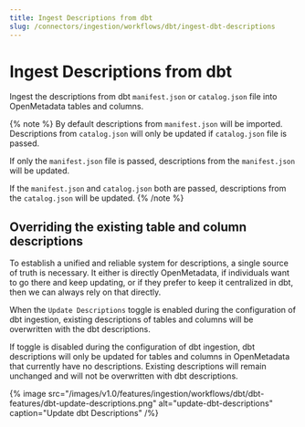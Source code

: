 ```yaml
---
title: Ingest Descriptions from dbt
slug: /connectors/ingestion/workflows/dbt/ingest-dbt-descriptions
---
```


# Ingest Descriptions from dbt

Ingest the descriptions from dbt `manifest.json` or `catalog.json` file into OpenMetadata tables and columns.

{% note %}
By default descriptions from `manifest.json` will be imported. Descriptions from `catalog.json` will only be updated if `catalog.json` file is passed.

If only the `manifest.json` file is passed, descriptions from the `manifest.json` will be updated.

If the `manifest.json` and `catalog.json` both are passed, descriptions from the `catalog.json` will be updated.
{% /note %}


## Overriding the existing table and column descriptions

To establish a unified and reliable system for descriptions, a single source of truth is necessary. It either is directly OpenMetadata, if individuals want to go there and keep updating, or if they prefer to keep it centralized in dbt, then we can always rely on that directly.

When the `Update Descriptions` toggle is enabled during the configuration of dbt ingestion, existing descriptions of tables and columns will be overwritten with the dbt descriptions.

If toggle is disabled during the configuration of dbt ingestion, dbt descriptions will only be updated for tables and columns in OpenMetadata that currently have no descriptions. Existing descriptions will remain unchanged and will not be overwritten with dbt descriptions.

{% image
  src="/images/v1.0/features/ingestion/workflows/dbt/dbt-features/dbt-update-descriptions.png"
  alt="update-dbt-descriptions"
  caption="Update dbt Descriptions"
 /%}


